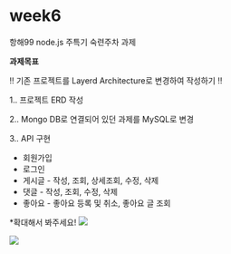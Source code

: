# week6
항해99 node.js 주특기 숙련주차 과제

**과제목표**

!! 기존 프로젝트를 Layerd Architecture로 변경하여 작성하기 !!

1.. 프로젝트 ERD 작성

2.. Mongo DB로 연결되어 있던 과제를 MySQL로 변경

3.. API 구현

 - 회원가입
 - 로그인
 - 게시글 - 작성, 조회, 상세조회, 수정, 삭제
 - 댓글 - 작성, 조회, 수정, 삭제
 - 좋아요 - 좋아요 등록 및 취소, 좋아요 글 조회

    
*확대해서 봐주세요!
![](https://i.imgur.com/TS9oSiM.png)

![](https://i.imgur.com/RhEn9kr.png)
